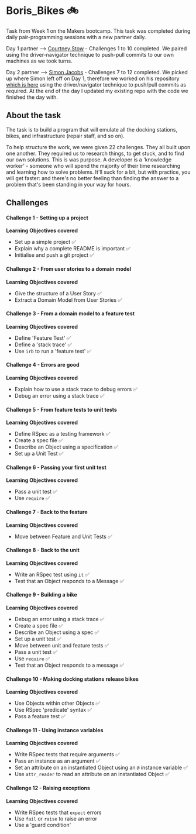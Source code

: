 # Boris_Bikes :bike:

Task from Week 1 on the Makers bootcamp. This task was completed during daily pair-programming sessions with a new partner daily.

Day 1 partner --> [Courtney Stow](https://github.com/Court534) - Challenges 1 to 10 completed. We paired using the driver-navigator technique to push-pull commits to our own machines as we took turns.

Day 2 partner --> [Simon Jacobs](https://github.com/smoni19) - Challenges 7 to 12 completed. We picked up where Simon left off on Day 1, therefore we worked on his repository [which is here](https://github.com/smoni19/Boris_Bikes/commits/main) using the driver/navigator technique to push/pull commits as required. At the end of the day I updated my existing repo with the code we finished the day with.

## About the task
The task is to build a program that will emulate all the docking stations, bikes, and infrastructure (repair staff, and so on).

To help structure the work, we were given 22 challenges. They all built upon one another. They required us to research things, to get stuck, and to find our own solutions. This is was purpose. A developer is a 'knowledge worker' - someone who will spend the majority of their time researching and learning how to solve problems. It'll suck for a bit, but with practice, you will get faster: and there's no better feeling than finding the answer to a problem that's been standing in your way for hours.

## Challenges
#### Challenge 1 - Setting up a project
**Learning Objectives covered**
- Set up a simple project  :white_check_mark:
- Explain why a complete README is important  :white_check_mark:
- Initialise and push a git project  :white_check_mark:

#### Challenge 2 - From user stories to a domain model
**Learning Objectives covered**
- Give the structure of a User Story  :white_check_mark:
- Extract a Domain Model from User Stories  :white_check_mark:

#### Challenge 3 - From a domain model to a feature test
**Learning Objectives covered**
- Define 'Feature Test'  :white_check_mark:
- Define a 'stack trace'  :white_check_mark:
- Use `irb` to run a 'feature test'  :white_check_mark:

#### Challenge 4 - Errors are good
**Learning Objectives covered**
- Explain how to use a stack trace to debug errors  :white_check_mark:
- Debug an error using a stack trace  :white_check_mark:

#### Challenge 5 - From feature tests to unit tests
**Learning Objectives covered**
- Define RSpec as a testing framework  :white_check_mark:
- Create a spec file  :white_check_mark:
- Describe an Object using a specification  :white_check_mark:
- Set up a Unit Test  :white_check_mark:

#### Challenge 6 - Passing your first unit test
**Learning Objectives covered**
- Pass a unit test  :white_check_mark:
- Use `require`  :white_check_mark:

#### Challenge 7 - Back to the feature
**Learning Objectives covered**
- Move between Feature and Unit Tests  :white_check_mark:

#### Challenge 8 - Back to the unit
**Learning Objectives covered**
- Write an RSpec test using `it`  :white_check_mark:
- Test that an Object responds to a Message  :white_check_mark:

#### Challenge 9 - Building a bike
**Learning Objectives covered**
- Debug an error using a stack trace  :white_check_mark:
- Create a spec file  :white_check_mark:
- Describe an Object using a spec  :white_check_mark:
- Set up a unit test  :white_check_mark:
- Move between unit and feature tests  :white_check_mark:
- Pass a unit test  :white_check_mark:
- Use `require`  :white_check_mark:
- Test that an Object responds to a message  :white_check_mark:

#### Challenge 10 - Making docking stations release bikes
**Learning Objectives covered**
- Use Objects within other Objects  :white_check_mark:
- Use RSpec 'predicate' syntax  :white_check_mark:
- Pass a feature test  :white_check_mark:

#### Challenge 11 - Using instance variables
**Learning Objectives covered**
- Write RSpec tests that require arguments :white_check_mark:
- Pass an instance as an argument :white_check_mark:
- Set an attribute on an instantiated Object using an `@` instance variable :white_check_mark:
- Use `attr_reader` to read an attribute on an instantiated Object :white_check_mark:

#### Challenge 12 - Raising exceptions
**Learning Objectives covered**
- Write RSpec tests that `expect` errors
- Use `fail` or `raise` to raise an error
- Use a 'guard condition'
